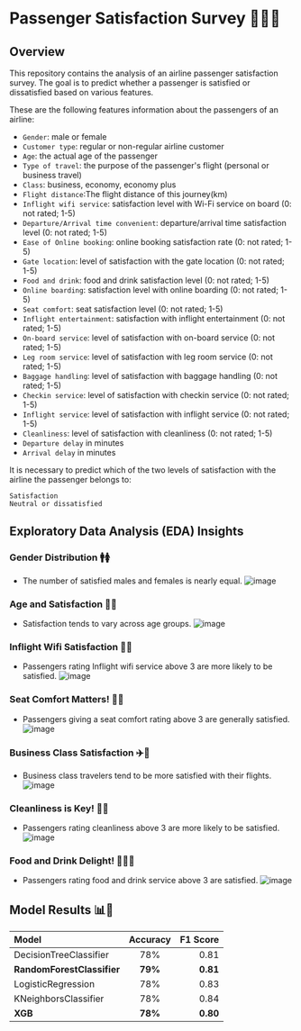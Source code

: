 # Passenger Satisfaction Survey 🛫😃😞

## Overview
This repository contains the analysis of an airline passenger satisfaction survey. The goal is to predict whether a passenger is satisfied or dissatisfied based on various features.

These are the following features information about the passengers of an airline:

- `Gender`: male or female
- `Customer type`: regular or non-regular airline customer
- `Age`: the actual age of the passenger
- `Type of travel`: the purpose of the passenger's flight (personal or business travel)
- `Class`: business, economy, economy plus
- `Flight distance`:The flight distance of this journey(km)
- `Inflight wifi service`: satisfaction level with Wi-Fi service on board (0: not rated; 1-5)
- `Departure/Arrival time convenient`: departure/arrival time satisfaction level (0: not rated; 1-5)
- `Ease of Online booking`: online booking satisfaction rate (0: not rated; 1-5)
- `Gate location`: level of satisfaction with the gate location (0: not rated; 1-5)
- `Food and drink`: food and drink satisfaction level (0: not rated; 1-5)
- `Online boarding`: satisfaction level with online boarding (0: not rated; 1-5)
- `Seat comfort`: seat satisfaction level (0: not rated; 1-5)
- `Inflight entertainment`: satisfaction with inflight entertainment (0: not rated; 1-5)
- `On-board service`: level of satisfaction with on-board service (0: not rated; 1-5)
- `Leg room service`: level of satisfaction with leg room service (0: not rated; 1-5)
- `Baggage handling`: level of satisfaction with baggage handling (0: not rated; 1-5)
- `Checkin service`: level of satisfaction with checkin service (0: not rated; 1-5)
- `Inflight service`: level of satisfaction with inflight service (0: not rated; 1-5)
- `Cleanliness`: level of satisfaction with cleanliness (0: not rated; 1-5)
- `Departure delay` in minutes
- `Arrival delay` in minutes

It is necessary to predict which of the two levels of satisfaction with the airline the passenger belongs to:

    Satisfaction
    Neutral or dissatisfied

## Exploratory Data Analysis (EDA) Insights

### Gender Distribution 🚹🚺
- The number of satisfied males and females is nearly equal.
![image](https://github.com/Craniace/Customer_Review/assets/100042684/60ebcc9c-5df3-4cbb-859f-c81074c5f456)

### Age and Satisfaction 🎂😊
- Satisfaction tends to vary across age groups.
![image](https://github.com/Craniace/Customer_Review/assets/100042684/98851ba7-d475-4f7e-a367-6d90a94adbf8)

### Inflight Wifi Satisfaction 📶😄
- Passengers rating Inflight wifi service above 3 are more likely to be satisfied.
![image](https://github.com/Craniace/Customer_Review/assets/100042684/865bd0a9-1d69-47af-b92b-d7fc0d7df6c6)

### Seat Comfort Matters! 💺😌
- Passengers giving a seat comfort rating above 3 are generally satisfied.
![image](https://github.com/Craniace/Customer_Review/assets/100042684/8e683f97-699f-4aa4-9012-8152f0ec6e1e)

### Business Class Satisfaction ✈️👔
- Business class travelers tend to be more satisfied with their flights.
![image](https://github.com/Craniace/Customer_Review/assets/100042684/745d24f0-d2b3-419d-a33d-d2a08606fd6c)

### Cleanliness is Key! 🧹😊
- Passengers rating cleanliness above 3 are more likely to be satisfied.
![image](https://github.com/Craniace/Customer_Review/assets/100042684/0eef8c52-2808-441c-80ef-cd87a2e94ce2)

### Food and Drink Delight! 🍔🥤😋
- Passengers rating food and drink service above 3 are satisfied.
![image](https://github.com/Craniace/Customer_Review/assets/100042684/e79beafb-4ebb-410f-aacd-207bbfec9cbc)


## Model Results 📊🤖

| Model                   | Accuracy    | F1 Score      |
| :---------------------- | :----:      | ---:          |
| DecisionTreeClassifier  | 78%         | 0.81          |
| **RandomForestClassifier** | **79%**| **0.81**    |
| LogisticRegression      | 78%         | 0.83          |
| KNeighborsClassifier    | 78%         | 0.84          |
| **XGB**                 | **78%**     | **0.80**      |

 
